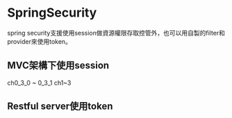 # SpringSecurity
spring security支援使用session做資源權限存取控管外，也可以用自製的filter和provider來使用token。

## MVC架構下使用session
ch0_3_0 ~ 0_3_1
ch1~3

## Restful server使用token